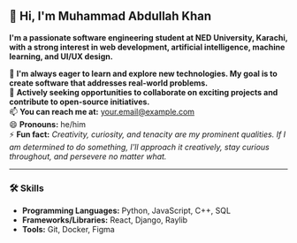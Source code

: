 ## 👋 Hi, I'm Muhammad Abdullah Khan  

**I'm a passionate software engineering student at NED University, Karachi, with a strong interest in web development, artificial intelligence, machine learning, and UI/UX design.**  

🌱 **I'm always eager to learn and explore new technologies. My goal is to create software that addresses real-world problems.**  
🚀 **Actively seeking opportunities to collaborate on exciting projects and contribute to open-source initiatives.**  
📫 **You can reach me at:** [your.email@example.com](mailto:abdullahkhan542004@gmail,com)  
😄 **Pronouns:** he/him  
⚡ **Fun fact:** *Creativity, curiosity, and tenacity are my prominent qualities. If I am determined to do something, I'll approach it creatively, stay curious throughout, and persevere no matter what.*  

---

### 🛠️ Skills  

- **Programming Languages:** Python, JavaScript, C++, SQL
- **Frameworks/Libraries:** React, Django, Raylib
- **Tools:** Git, Docker, Figma 



